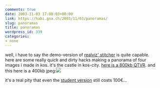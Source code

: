 ```yaml
---
comments: true
date: 2003-11-03 17:00:03+00:00
link: https://habi.gna.ch/2003/11/03/panoramas/
slug: panoramas
title: panoramas
wordpress_id: 339
categories:
- none
---
```


well, i have to say the demo-version of [realviz' stitcher](http://www.realviz.com/products/st/index.php) is quite capable.
here are some really quick and dirty hacks making a panorama of four images i made in kos.
it's the castle in kos-city.
[here is a 800kb QTVR](https://habi.gna.ch/blog/images/pano_kos.mov). and this here is a 400kb jpeg:[![](https://habi.gna.ch/blog/images/pano_kos-tm.jpg)](https://habi.gna.ch/blog/images/pano_kos.jpg)

it's a real pity that even the [student version](http://www.realviz.com/purchase/students/index.php) still costs 100€...
